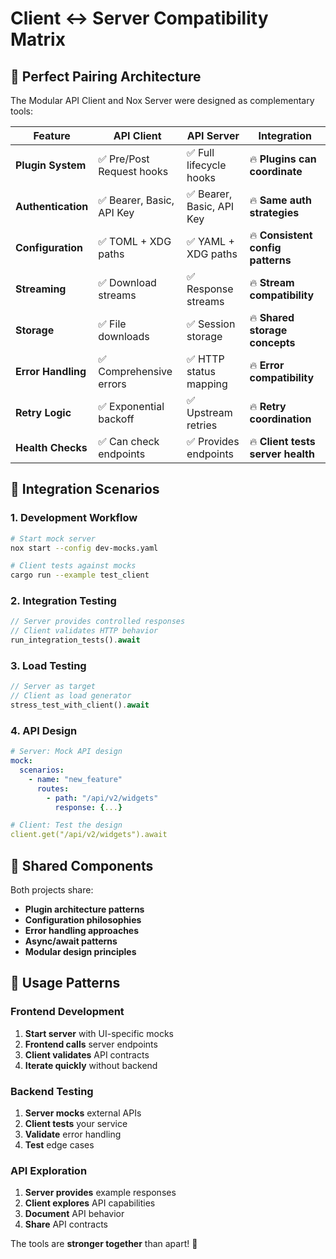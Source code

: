 # Client ↔ Server Compatibility Matrix

## 🔗 **Perfect Pairing Architecture**

The Modular API Client and Nox Server were designed as complementary tools:

| Feature | API Client | API Server | Integration |
|---------|------------|------------|-------------|
| **Plugin System** | ✅ Pre/Post Request hooks | ✅ Full lifecycle hooks | 🔥 **Plugins can coordinate** |
| **Authentication** | ✅ Bearer, Basic, API Key | ✅ Bearer, Basic, API Key | 🔥 **Same auth strategies** |
| **Configuration** | ✅ TOML + XDG paths | ✅ YAML + XDG paths | 🔥 **Consistent config patterns** |
| **Streaming** | ✅ Download streams | ✅ Response streams | 🔥 **Stream compatibility** |
| **Storage** | ✅ File downloads | ✅ Session storage | 🔥 **Shared storage concepts** |
| **Error Handling** | ✅ Comprehensive errors | ✅ HTTP status mapping | 🔥 **Error compatibility** |
| **Retry Logic** | ✅ Exponential backoff | ✅ Upstream retries | 🔥 **Retry coordination** |
| **Health Checks** | ✅ Can check endpoints | ✅ Provides endpoints | 🔥 **Client tests server health** |

## 🎯 **Integration Scenarios**

### **1. Development Workflow**
```bash
# Start mock server
nox start --config dev-mocks.yaml

# Client tests against mocks  
cargo run --example test_client
```

### **2. Integration Testing**
```rust
// Server provides controlled responses
// Client validates HTTP behavior
run_integration_tests().await
```

### **3. Load Testing**
```rust
// Server as target
// Client as load generator
stress_test_with_client().await
```

### **4. API Design**
```yaml
# Server: Mock API design
mock:
  scenarios:
    - name: "new_feature"
      routes:
        - path: "/api/v2/widgets"
          response: {...}

# Client: Test the design
client.get("/api/v2/widgets").await
```

## 🔧 **Shared Components**

Both projects share:
- **Plugin architecture patterns**
- **Configuration philosophies** 
- **Error handling approaches**
- **Async/await patterns**
- **Modular design principles**

## 🚀 **Usage Patterns**

### **Frontend Development**
1. **Start server** with UI-specific mocks
2. **Frontend calls** server endpoints  
3. **Client validates** API contracts
4. **Iterate quickly** without backend

### **Backend Testing**
1. **Server mocks** external APIs
2. **Client tests** your service
3. **Validate** error handling
4. **Test** edge cases

### **API Exploration**
1. **Server provides** example responses
2. **Client explores** API capabilities  
3. **Document** API behavior
4. **Share** API contracts

The tools are **stronger together** than apart! 🎉
